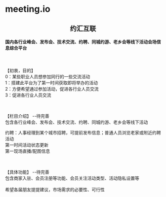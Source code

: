 # meeting.io
<h2 style="text-align:center">约汇互联</h2>
<h4>
国内各行业峰会、发布会、技术交流、约聘、同城约游、老乡会等线下活动会场信息综合平台
</h4>
<br/>
<br/>
【初衷，目的】<br/>
0：某些职业人员想参加同行的一些交流活动<br/>
1：搭建此平台为了第一时间获取即将举办的活动<br/>
2：方便希望通过参加活动，促进各行业人员交流<br/>
3：促进各行业人员交流<br/>
<br/>
<br/>

【栏目介绍】 --待完善<br/>
包含各行业峰会、发布会、技术交流、约聘、同城约游、老乡会等线下活动<br/>

约聘：人事经理到某个城市招聘，可提前发布信息；普通人员浏览老家或附近约聘活动<br/>
第一时间活动状态更新<br/>
第一现场直播/配图信息<br/>

<br/>
<br/>
【具体功能】 --待完善<br/>
包含商家入驻、会员注册等功能、会员关注活动类型、活动隐私设置等



<br/>
<br/>
希望各届朋友提提建议，市场需求的必要性、可行性



